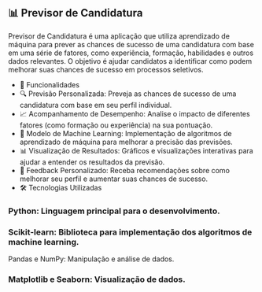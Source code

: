 ## 📊 Previsor de Candidatura
Previsor de Candidatura é uma aplicação que utiliza aprendizado de máquina para prever as chances de sucesso de uma candidatura com base em uma série de fatores, como experiência, formação, habilidades e outros dados relevantes. O objetivo é ajudar candidatos a identificar como podem melhorar suas chances de sucesso em processos seletivos.

- 🚀 Funcionalidades
- 🔍 Previsão Personalizada: Preveja as chances de sucesso de uma candidatura com base em seu perfil individual.
- 📈 Acompanhamento de Desempenho: Analise o impacto de diferentes fatores (como formação ou experiência) na sua pontuação.
- 🤖 Modelo de Machine Learning: Implementação de algoritmos de aprendizado de máquina para melhorar a precisão das previsões.
- 📊 Visualização de Resultados: Gráficos e visualizações interativas para ajudar a entender os resultados da previsão.
- 💼 Feedback Personalizado: Receba recomendações sobre como melhorar seu perfil e aumentar suas chances de sucesso.
- 🛠️ Tecnologias Utilizadas
 ### Python: Linguagem principal para o desenvolvimento.
 ### Scikit-learn: Biblioteca para implementação dos algoritmos de machine learning.
Pandas e NumPy: Manipulação e análise de dados.
 ### Matplotlib e Seaborn: Visualização de dados.
